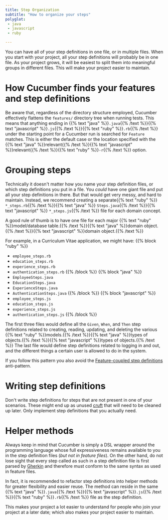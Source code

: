 ```yaml
---
title: Step Organization
subtitle: "How to organize your steps"
polyglot:
 - java
 - javascript
 - ruby

---
```


You can have all of your step definitions in one file, or in multiple files. When you start with your project, all your step definitions will probably be in one file.
As your project grows, it will be easiest to split them into meaningful groups in different files.
This will make your project easier to maintain.

# How Cucumber finds your features and step definitions
Be aware that, regardless of the directory structure employed, Cucumber effectively flattens the `features/` directory tree when running tests.
This means that anything ending in {{% text "java" %}}`.java`{{% /text %}}{{% text "javascript" %}}`.js`{{% /text %}}{{% text "ruby" %}}`.rb`{{% /text %}}
under the starting point for a Cucumber run is searched for `Feature` matches.
This is either the default case or the location specified with the {{% text "java" %}}relevant{{% /text %}}{{% text "javascript" %}}relevant{{% /text %}}{{% text "ruby" %}}`-r`{{% /text %}} option.

# Grouping steps

Technically it doesn't matter how you name your step definition files, or which step definitions you put in a file.
You *could* have one giant file and put all your step definitions in there. But that would get very messy, and hard to maintain.
Instead, we recommend creating a separate{{% text "ruby" %}} `*_steps.rb`{{% /text %}}{{% text "java" %}} `Steps.java`{{% /text %}}{{% text "javascript" %}} `*_steps.js`{{% /text %}} file for each domain concept.

A good rule of thumb is to have one file for each major {{% text "ruby" %}}model/database table.{{% /text %}}{{% text "java" %}}domain object.{{% /text %}}{{% text "javascript" %}}domain object.{{% /text %}}

For example, in a Curriculum Vitae application, we might have:
{{% block "ruby" %}}
- `employee_steps.rb`
- `education_steps.rb`
- `experience_steps.rb`
- `authentication_steps.rb`
{{% /block %}}
{{% block "java" %}}
- `EmployeeSteps.java`
- `EducationSteps.java`
- `ExperienceSteps.java`
- `AuthenticationSteps.java`
{{% /block %}}
{{% block "javascript" %}}
- `employee_steps.js`
- `education_steps.js`
- `experience_steps.js`
- `authentication_steps.js`
{{% /block %}}

The first three files would define all the `Given`, `When`, and `Then` step definitions related to creating, reading, updating, and deleting the various {{% text "ruby" %}}models.{{% /text %}}{{% text "java" %}}types of objects.{{% /text %}}{{% text "javascript" %}}types of objects.{{% /text %}}
The last file would define step definitions related to logging in and out, and the different things a certain user is allowed to do in the system.

If you follow this pattern you also avoid the [Feature-coupled step definitions](/guides/anti-patterns#feature-coupled-step-definitions) anti-pattern.

# Writing step definitions
Don't write step definitions for steps that are not present in one of your scenarios.
These might end up as unused [cruft](http://en.wikipedia.org/wiki/Cruft) that will need to be cleaned up later.
Only implement step definitions that you actually need.

# Helper methods
Always keep in mind that Cucumber is simply a DSL wrapper around the programming language whose full expressiveness
remains available to you in the step definition files (*but not in feature files*).
On the other hand, do not lose sight that every step called as such in a step definition file is first parsed by
[Gherkin](/gherkin/) and therefore must conform to the same syntax as used in feature files.

In fact, it is recommended to refactor step definitions into helper methods for greater flexibility and easier reuse.
The method can reside in the same {{% text "java" %}}`.java`{{% /text %}}{{% text "javascript" %}}`.js`{{% /text %}}{{% text "ruby" %}}`.rb`{{% /text %}} file as the step definition.

This makes your project a lot easier to understand for people who join your project at a later date; which also makes your project easier to maintain.
